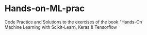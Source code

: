 # Hands-on-ML-prac
Code Practice and Solutions to the exercises of the book "Hands-On Machine Learning with Scikit-Learn, Keras &amp; Tensorflow
